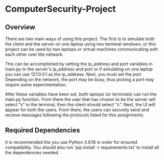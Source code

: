 # ComputerSecurity-Project

## Overview
There are two main ways of using this project. The first is to simulate both the client and the server on one laptop using
two terminal windows, or this project can be used by two laptops or virtual machines communicating with each other over the network.

This can be accomplished by setting the ip_address and port variables in main.py to the server's ip_address and port or if simulating on one laptop you can use
127.0.0.1 as the ip_address. Next, you must set the port. Depending on the network, the port may be busy, thus picking a port may require some experimentation. 

After these variables have been set, both laptops (or terminals) can run the main.py function. From there the user that has chosen to be the server will select "s" in the terminal, then the client should select "c". Next, the UI will appear for both the users. From there, the users can securely send and recieve messages following the protocols listed for this assignments.

## Required Dependencies
It is recommended the you use Python 3.9.16 in order for ensured compatibility. You should also run 'pip install -r requirements.txt' to install all the dependencies needed.

